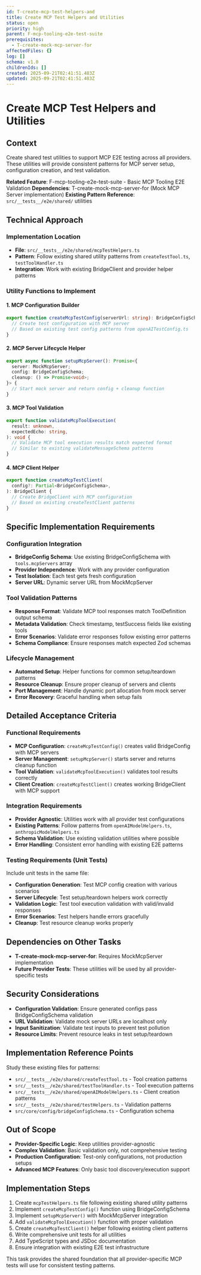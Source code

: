 ```yaml
---
id: T-create-mcp-test-helpers-and
title: Create MCP Test Helpers and Utilities
status: open
priority: high
parent: F-mcp-tooling-e2e-test-suite
prerequisites:
  - T-create-mock-mcp-server-for
affectedFiles: {}
log: []
schema: v1.0
childrenIds: []
created: 2025-09-21T02:41:51.483Z
updated: 2025-09-21T02:41:51.483Z
---
```


# Create MCP Test Helpers and Utilities

## Context

Create shared test utilities to support MCP E2E testing across all providers. These utilities will provide consistent patterns for MCP server setup, configuration creation, and test validation.

**Related Feature**: F-mcp-tooling-e2e-test-suite - Basic MCP Tooling E2E Validation
**Dependencies**: T-create-mock-mcp-server-for (Mock MCP Server implementation)
**Existing Pattern Reference**: `src/__tests__/e2e/shared/` utilities

## Technical Approach

### Implementation Location

- **File**: `src/__tests__/e2e/shared/mcpTestHelpers.ts`
- **Pattern**: Follow existing shared utility patterns from `createTestTool.ts`, `testToolHandler.ts`
- **Integration**: Work with existing BridgeClient and provider helper patterns

### Utility Functions to Implement

#### 1. MCP Configuration Builder

```typescript
export function createMcpTestConfig(serverUrl: string): BridgeConfigSchema {
  // Create test configuration with MCP server
  // Based on existing test config patterns from openAITestConfig.ts
}
```

#### 2. MCP Server Lifecycle Helper

```typescript
export async function setupMcpServer(): Promise<{
  server: MockMcpServer;
  config: BridgeConfigSchema;
  cleanup: () => Promise<void>;
}> {
  // Start mock server and return config + cleanup function
}
```

#### 3. MCP Tool Validation

```typescript
export function validateMcpToolExecution(
  result: unknown,
  expectedEcho: string,
): void {
  // Validate MCP tool execution results match expected format
  // Similar to existing validateMessageSchema patterns
}
```

#### 4. MCP Client Helper

```typescript
export function createMcpTestClient(
  config?: Partial<BridgeConfigSchema>,
): BridgeClient {
  // Create BridgeClient with MCP configuration
  // Based on existing createTestClient patterns
}
```

## Specific Implementation Requirements

### Configuration Integration

- **BridgeConfig Schema**: Use existing BridgeConfigSchema with `tools.mcpServers` array
- **Provider Independence**: Work with any provider configuration
- **Test Isolation**: Each test gets fresh configuration
- **Server URL**: Dynamic server URL from MockMcpServer

### Tool Validation Patterns

- **Response Format**: Validate MCP tool responses match ToolDefinition output schema
- **Metadata Validation**: Check timestamp, testSuccess fields like existing tools
- **Error Scenarios**: Validate error responses follow existing error patterns
- **Schema Compliance**: Ensure responses match expected Zod schemas

### Lifecycle Management

- **Automated Setup**: Helper functions for common setup/teardown patterns
- **Resource Cleanup**: Ensure proper cleanup of servers and clients
- **Port Management**: Handle dynamic port allocation from mock server
- **Error Recovery**: Graceful handling when setup fails

## Detailed Acceptance Criteria

### Functional Requirements

- **MCP Configuration**: `createMcpTestConfig()` creates valid BridgeConfig with MCP servers
- **Server Management**: `setupMcpServer()` starts server and returns cleanup function
- **Tool Validation**: `validateMcpToolExecution()` validates tool results correctly
- **Client Creation**: `createMcpTestClient()` creates working BridgeClient with MCP support

### Integration Requirements

- **Provider Agnostic**: Utilities work with all provider test configurations
- **Existing Patterns**: Follow patterns from `openAIModelHelpers.ts`, `anthropicModelHelpers.ts`
- **Schema Validation**: Use existing validation utilities where possible
- **Error Handling**: Consistent error handling with existing E2E patterns

### Testing Requirements (Unit Tests)

Include unit tests in the same file:

- **Configuration Generation**: Test MCP config creation with various scenarios
- **Server Lifecycle**: Test setup/teardown helpers work correctly
- **Validation Logic**: Test tool execution validation with valid/invalid responses
- **Error Scenarios**: Test helpers handle errors gracefully
- **Cleanup**: Test resource cleanup works properly

## Dependencies on Other Tasks

- **T-create-mock-mcp-server-for**: Requires MockMcpServer implementation
- **Future Provider Tests**: These utilities will be used by all provider-specific tests

## Security Considerations

- **Configuration Validation**: Ensure generated configs pass BridgeConfigSchema validation
- **URL Validation**: Validate mock server URLs are localhost only
- **Input Sanitization**: Validate test inputs to prevent test pollution
- **Resource Limits**: Prevent resource leaks in test setup/teardown

## Implementation Reference Points

Study these existing files for patterns:

- `src/__tests__/e2e/shared/createTestTool.ts` - Tool creation patterns
- `src/__tests__/e2e/shared/testToolHandler.ts` - Tool execution patterns
- `src/__tests__/e2e/shared/openAIModelHelpers.ts` - Client creation patterns
- `src/__tests__/e2e/shared/testHelpers.ts` - Validation patterns
- `src/core/config/bridgeConfigSchema.ts` - Configuration schema

## Out of Scope

- **Provider-Specific Logic**: Keep utilities provider-agnostic
- **Complex Validation**: Basic validation only, not comprehensive testing
- **Production Configuration**: Test-only configurations, not production setups
- **Advanced MCP Features**: Only basic tool discovery/execution support

## Implementation Steps

1. Create `mcpTestHelpers.ts` file following existing shared utility patterns
2. Implement `createMcpTestConfig()` function using BridgeConfigSchema
3. Implement `setupMcpServer()` with MockMcpServer integration
4. Add `validateMcpToolExecution()` function with proper validation
5. Create `createMcpTestClient()` helper following existing client patterns
6. Write comprehensive unit tests for all utilities
7. Add TypeScript types and JSDoc documentation
8. Ensure integration with existing E2E test infrastructure

This task provides the shared foundation that all provider-specific MCP tests will use for consistent testing patterns.
